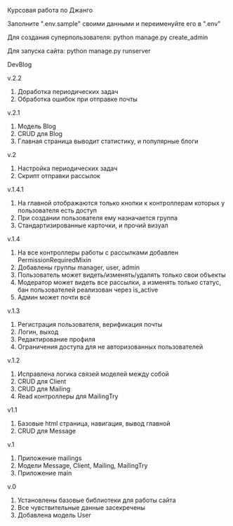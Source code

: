 Курсовая работа по Джанго

Заполните ".env.sample" своими данными и переименуйте его в ".env"

Для создания суперпользователя: python manage.py create_admin

Для запуска сайта: python manage.py runserver


DevBlog

v.2.2
1. Доработка периодических задач
2. Обработка ошибок при отправке почты

v.2.1
1. Модель Blog
2. CRUD для Blog
3. Главная страница выводит статистику, и популярные блоги

v.2
1. Настройка периодических задач
2. Скрипт отправки рассылок

v.1.4.1
1. На главной отображаются только кнопки к контроллерам которых у пользователя есть доступ
2. При создании пользователя ему назначается группа
3. Стандартизированные карточки, и прочий визуал 

v.1.4
1. На все контроллеры работы с рассылками добавлен PermissionRequiredMixin
2. Добавлены группы manager, user, admin
3. Пользователь может видеть/изменять/удалять только свои объекты
4. Модератор может видеть все рассылки, а изменять только статус, бан пользователей реализован через is_active
5. Админ может почти всё

v.1.3
1. Регистрация пользователя, верификация почты
2. Логин, выход
3. Редактирование профиля
4. Ограничения доступа для не авторизованных пользователей

v.1.2
1. Исправлена логика связей моделей между собой
2. CRUD для Client
3. CRUD для Mailing
4. Read контроллеры для MailingTry

v1.1
1. Базовые html страница, навигация, вывод главной
2. CRUD для Message

v.1
1. Приложение mailings
2. Модели Message, Client, Mailing, MailingTry
3. Приложение main

v.0
1. Установлены базовые библиотеки для работы сайта
2. Все чувствительные данные засекречены
3. Добавлена модель User